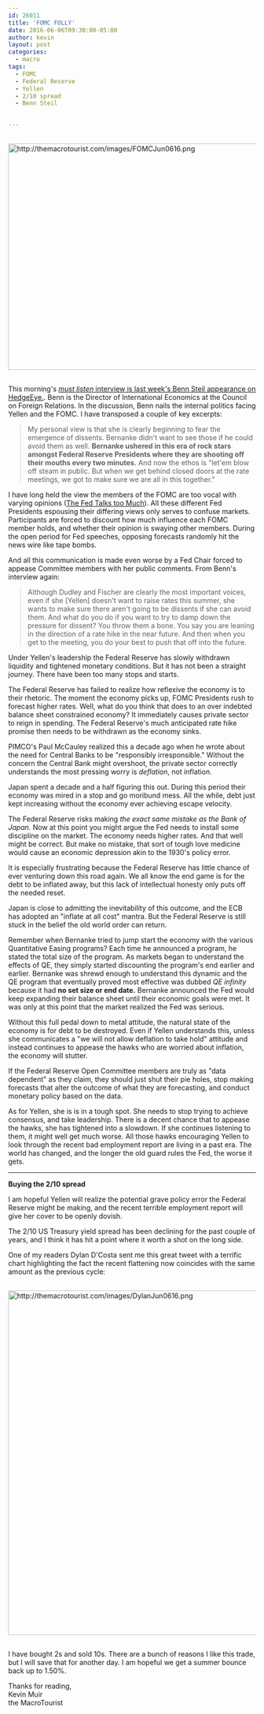 ```yaml
---
id: 26011
title: 'FOMC FOLLY'
date: 2016-06-06T09:30:00-05:00
author: kevin
layout: post
categories:
  - macro
tags:
  - FOMC
  - Federal Reserve
  - Yellen
  - 2/10 spread
  - Benn Steil

   
---
```

<a href="http://themacrotourist.com/images/FOMCJun0616.png"><img src="http://themacrotourist.com/images/FOMCJun0616.png" alt="http://themacrotourist.com/images/FOMCJun0616.png" width="750" height="460" style="margin:30px auto;display:block;"></a>

This morning's [*must listen* interview is last week's Benn Steil appearance on HedgeEye.](<https://app.hedgeye.com/insights/51403-benn-steil-mercurial-central-bankers-screwing-markets>).  Benn is the Director of International Economics at the Council on Foreign Relations.  In the discussion, Benn nails the internal politics facing Yellen and the FOMC.  I have transposed a couple of key excerpts:

>My personal view is that she is clearly beginning to fear the emergence of dissents.  Bernanke didn't want to see those if he could avoid them as well.  **Bernanke ushered in this era of rock stars amongst Federal Reserve Presidents where they are shooting off their mouths every two minutes.**  And now the ethos is "let'em blow off steam in public.  But when we get behind closed doors at the rate meetings, we got to make sure we are all in this together."  

I have long held the view the members of the FOMC are too vocal with varying opinions ([The Fed Talks too Much](<http://themacrotourist.com/macro/the-fed-talks-too-much>)).  All these different Fed Presidents espousing their differing views only serves to confuse markets.  Participants are forced to discount how much influence each FOMC member holds, and whether their opinion is swaying other members.  During the open period for Fed speeches, opposing forecasts randomly hit the news wire like tape bombs.   

And all this communication is made even worse by a Fed Chair forced to appease Committee members with her public comments.  From Benn's interview again:

>Although Dudley and Fischer are clearly the most important voices, even if she [Yellen] doesn't want to raise rates this summer, she wants to make sure there aren't going to be dissents if she can avoid them.  And what do you do if you want to try to damp down the pressure for dissent?  You throw them a bone.  You say you are leaning in the direction of a rate hike in the near future.  And then when you get to the meeting, you do your best to push that off into the future.

Under Yellen's leadership the Federal Reserve has slowly withdrawn liquidity and tightened monetary conditions.  But it has not been a straight journey.  There have been too many stops and starts.  

The Federal Reserve has failed to realize how reflexive the economy is to their rhetoric.  The moment the economy picks up, FOMC Presidents rush to forecast higher rates.  Well, what do you think that does to an over indebted balance sheet constrained economy?  It immediately causes private sector to reign in spending.  The Federal Reserve's much anticipated rate hike promise then needs to be withdrawn as the economy sinks.  

PIMCO's Paul McCauley realized this a decade ago when he wrote about the need for Central Banks to be "responsibly irresponsible."  Without the concern the Central Bank might overshoot, the private sector correctly understands the most pressing worry is *deflation*, not inflation.  

Japan spent a decade and a half figuring this out.  During this period their economy was mired in a stop and go moribund mess.  All the while, debt just kept increasing without the economy ever achieving escape velocity.

The Federal Reserve risks making *the exact same mistake as the Bank of Japan.*  Now at this point you might argue the Fed needs to install some discipline on the market.  The economy needs higher rates.  And that well might be correct.  But make no mistake, that sort of tough love medicine would cause an economic depression akin to the 1930's policy error.

It is especially frustrating because the Federal Reserve has little chance of ever venturing down this road again.  We all know the end game is for the debt to be inflated away, but this lack of intellectual honesty only puts off the needed reset.

Japan is close to admitting the inevitability of this outcome, and the ECB has adopted an "inflate at all cost" mantra.  But the Federal Reserve is still stuck in the belief the old world order can return.

Remember when Bernanke tried to jump start the economy with the various Quantitative Easing programs?  Each time he announced a program, he stated the total size of the program.  As markets began to understand the effects of QE, they simply started discounting the program's end earlier and earlier.  Bernanke was shrewd enough to understand this dynamic and the QE program that eventually proved most effective was dubbed *QE infinity* because it had **no set size or end date.**  Bernanke announced the Fed would keep expanding their balance sheet until their economic goals were met.  It was only at this point that the market realized the Fed was serious.

Without this full pedal down to metal attitude, the natural state of the economy is for debt to be destroyed.  Even if Yellen understands this, unless she communicates a "we will not allow deflation to take hold" attitude and instead continues to appease the hawks who are worried about inflation, the economy will stutter.  

If the Federal Reserve Open Committee members are truly as "data dependent" as they claim, they should just shut their pie holes, stop making forecasts that alter the outcome of what they are forecasting, and conduct monetary policy based on the data.  

As for Yellen, she is is in a tough spot.  She needs to stop trying to achieve consensus, and take leadership.  There is a decent chance that to appease the hawks, she has tightened into a slowdown.  If she continues listening to them, it might well get much worse.  All those hawks encouraging Yellen to look through the recent bad employment report are living in a past era.  The world has changed, and the longer the old guard rules the Fed, the worse it gets.

---
**Buying the 2/10 spread**

I am hopeful Yellen will realize the potential grave policy error the Federal Reserve might be making, and the recent terrible employment report will give her cover to be openly dovish.  

The 2/10 US Treasury yield spread has been declining for the past couple of years, and I think it has hit a point where it worth a shot on the long side.

One of my readers Dylan D'Costa sent me this great tweet with a terrific chart highlighting the fact the recent flattening now coincides with the same amount as the previous cycle:

<a href="http://themacrotourist.com/images/DylanJun0616.png"><img src="http://themacrotourist.com/images/DylanJun0616.png" alt="http://themacrotourist.com/images/DylanJun0616.png" width="600" height="700" style="margin:30px auto;display:block;"></a>

I have bought 2s and sold 10s.  There are a bunch of reasons I like this trade, but I will save that for another day.  I am hopeful we get a summer bounce back up to 1.50%.

Thanks for reading,  
Kevin Muir  
the MacroTourist  


